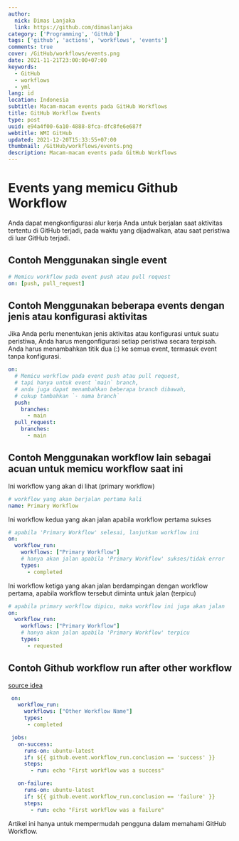 ```yaml
---
author:
  nick: Dimas Lanjaka
  link: https://github.com/dimaslanjaka
category: ['Programming', 'GitHub']
tags: ['github', 'actions', 'workflows', 'events']
comments: true
cover: /GitHub/workflows/events.png
date: 2021-11-21T23:00:00+07:00
keywords:
  - GitHub
  - workflows
  - yml
lang: id
location: Indonesia
subtitle: Macam-macam events pada GitHub Workflows
title: GitHub Workflow Events
type: post
uuid: e94a4f00-6a10-4888-8fca-dfc8fe6e687f
webtitle: WMI GitHub
updated: 2021-12-20T15:33:55+07:00
thumbnail: /GitHub/workflows/events.png
description: Macam-macam events pada GitHub Workflows
---
```


# Events yang memicu Github Workflow
Anda dapat mengkonfigurasi alur kerja Anda untuk berjalan saat aktivitas tertentu di GitHub terjadi, pada waktu yang dijadwalkan, atau saat peristiwa di luar GitHub terjadi.

## Contoh Menggunakan single event
```yaml
# Memicu workflow pada event push atau pull request
on: [push, pull_request]
```
## Contoh Menggunakan beberapa events dengan jenis atau konfigurasi aktivitas
Jika Anda perlu menentukan jenis aktivitas atau konfigurasi untuk suatu peristiwa, Anda harus mengonfigurasi setiap peristiwa secara terpisah. Anda harus menambahkan titik dua (:) ke semua event, termasuk event tanpa konfigurasi.
```yaml
on:
  # Memicu workflow pada event push atau pull request,
  # tapi hanya untuk event `main` branch,
  # anda juga dapat menambahkan beberapa branch dibawah,
  # cukup tambahkan `- nama branch`
  push:
    branches:
      - main
  pull_request:
    branches:
      - main
```

## Contoh Menggunakan workflow lain sebagai acuan untuk memicu workflow saat ini
Ini workflow yang akan di lihat (primary workflow)
```yaml
# workflow yang akan berjalan pertama kali
name: Primary Workflow
```
Ini workflow kedua yang akan jalan apabila workflow pertama sukses
```yaml
# apabila 'Primary Workflow' selesai, lanjutkan workflow ini
on:
  workflow_run:
    workflows: ["Primary Workflow"]
    # hanya akan jalan apabila 'Primary Workflow' sukses/tidak error
    types:
      - completed
```
Ini workflow ketiga yang akan jalan berdampingan dengan workflow pertama, apabila workflow tersebut diminta untuk jalan (terpicu)
```yaml
# apabila primary workflow dipicu, maka workflow ini juga akan jalan
on:
  workflow_run:
    workflows: ["Primary Workflow"]
    # hanya akan jalan apabila 'Primary Workflow' terpicu
    types:
      - requested
```

## Contoh Github workflow run after other workflow
[source idea](https://stackoverflow.com/a/67534920)
```yaml
 on:
   workflow_run:
     workflows: ["Other Workflow Name"]
     types:
      - completed

 jobs:
   on-success:
     runs-on: ubuntu-latest
     if: ${{ github.event.workflow_run.conclusion == 'success' }}
     steps:
       - run: echo "First workflow was a success"

   on-failure:
     runs-on: ubuntu-latest
     if: ${{ github.event.workflow_run.conclusion == 'failure' }}
     steps:
       - run: echo "First workflow was a failure"
```

Artikel ini hanya untuk mempermudah pengguna dalam memahami GitHub Workflow.

